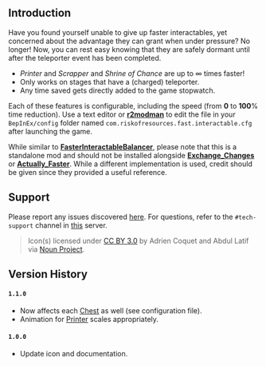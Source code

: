 ## Introduction

Have you found yourself unable to give up faster interactables, yet concerned about the advantage they can grant when under pressure? No longer! Now, you can rest easy knowing that they are safely dormant until after the teleporter event has been completed.

- *Printer* and *Scrapper* and *Shrine of Chance* are up to ∞ times faster!
- Only works on stages that have a (charged) teleporter.
- Any time saved gets directly added to the game stopwatch.

Each of these features is configurable, including the speed (from **0** to **100**% time reduction). Use a text editor or [**r2modman**](https://thunderstore.io/package/ebkr/r2modman) to edit the file in your `BepInEx/config` folder named `com.riskofresources.fast.interactable.cfg` after launching the game.

While similar to [**FasterInteractableBalancer**](https://thunderstore.io/package/riskofresources/FasterInteractableBalancer), please note that this is a standalone mod and should not be installed alongside [**Exchange_Changes**](https://thunderstore.io/package/Flyingcomputer/Exchange_Changes) or [**Actually_Faster**](https://thunderstore.io/package/Felda/Actually_Faster). While a different implementation is used, credit should be given since they provided a useful reference.

## Support

Please report any issues discovered [here](https://github.com/RiskOfResources/BalancedFasterInteractables/issues). For questions, refer to the `#tech-support` channel in [this](https://www.riskofresources.com/discord) server.

> Icon(s) licensed under [CC BY 3.0](https://creativecommons.org/licenses/by/3.0) by Adrien Coquet and Abdul Latif via [Noun Project](https://thenounproject.com).

## Version History

#### `1.1.0`
- Now affects each <ins>Chest</ins> as well (see configuration file).
- Animation for <ins>Printer</ins> scales appropriately.

#### `1.0.0`
- Update icon and documentation.
